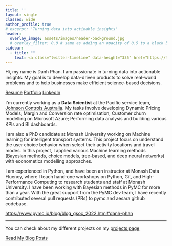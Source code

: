 ```yaml
---
title: ''
layout: single
classes: wide
author_profile: true
# excerpt: 'Turning data into actinable insights'
header:
  overlay_image: assets/images/header-background.jpg
  # overlay_filter: 0.0 # same as adding an opacity of 0.5 to a black background
sidebar:
  - title: ""
    text: <a class="twitter-timeline" data-height="335" href="https://twitter.com/danhpt?ref_src=twsrc%5Etfw">Tweets by danh phan</a> <script async src="https://platform.twitter.com/widgets.js" charset="utf-8"></script>
---
```


Hi, my name is Danh Phan. I am passionate in turning data into actionable insights. My goal is to develop data-driven products to solve real-world problems and to help businesses make efficient science-based decisions.

<p class="text-center"><a href="http://127.0.0.1:4000/resume/" class="btn btn--info">Resume</a> <a href="http://127.0.0.1:4000/projects/" class="btn btn--info">Portfolio</a> <a href="https://www.linkedin.com/in/danhpt" class="btn btn--info">LinkedIn</a></p>

I'm currently working as a **Data Scientist** at the Pacific service team, [Johnson Controls Australia](https://www.johnsoncontrols.com/en_au). My tasks involve developing Dynamic Pricing Models; Margin and Conversion rate optimisation; Customer churn modelling on Microsoft Azure; Performing data analysis and building various KPIs and BI dashboards.

I am also a PhD candidate at Monash University working on Machine learning for intelligent transport systems. This project focus on understand the user choice behavior when select their activity locations and travel modes. In this project, I applied various Machine learning methods (Bayesian methods, choice models, tree-based, and deep neural networks) with econometics modelling approaches. 

I am experienced in Python, and have been an instructor at Monash Data Fluency, where I teach hand-one workshops on Python, Git, and High-Performance Computing to research students and staff at Monash University. I have been working with Bayesian methods in PyMC for more than a year. With the great support from the PyMC dev team, I have recently contributed several pull requests (PRs) to pymc and aesara github codebase.

https://www.pymc.io/blog/blog_gsoc_2022.html#danh-phan

---

You can check about my different projects on my [projects page](https://danhphan.github.io/projects/)


<p class="text-center"><a href="https://danhphan.github.io/blog/" class="btn btn--info">Read My Blog Posts</a></p>
